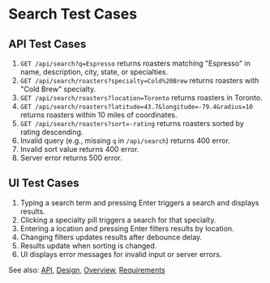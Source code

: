 # Search Test Cases

## API Test Cases
1. `GET /api/search?q=Espresso` returns roasters matching "Espresso" in name, description, city, state, or specialties.
2. `GET /api/search/roasters?specialty=Cold%20Brew` returns roasters with "Cold Brew" specialty.
3. `GET /api/search/roasters?location=Toronto` returns roasters in Toronto.
4. `GET /api/search/roasters?latitude=43.7&longitude=-79.4&radius=10` returns roasters within 10 miles of coordinates.
5. `GET /api/search/roasters?sort=-rating` returns roasters sorted by rating descending.
6. Invalid query (e.g., missing `q` in `/api/search`) returns 400 error.
7. Invalid sort value returns 400 error.
8. Server error returns 500 error.

## UI Test Cases
1. Typing a search term and pressing Enter triggers a search and displays results.
2. Clicking a specialty pill triggers a search for that specialty.
3. Entering a location and pressing Enter filters results by location.
4. Changing filters updates results after debounce delay.
5. Results update when sorting is changed.
6. UI displays error messages for invalid input or server errors.


See also: [API](api.md), [Design](design.md), [Overview](overview.md), [Requirements](requirements.md)
